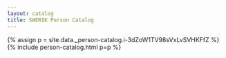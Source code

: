 ```yaml
---
layout: catalog
title: SWERIK Person Catalog
---
```

{% assign p = site.data._person-catalog.i-3dZoW1TV98sVxLvSVHKFfZ %}
{% include person-catalog.html p=p %}

